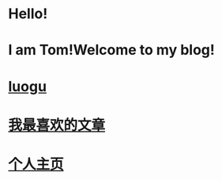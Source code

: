 # Hello!
# I am Tom!Welcome to my blog!
# [luogu](https://www.luogu.org/user/144552)
# [我最喜欢的文章](https://www.jianshu.com/p/b7fd16a44508)
# [个人主页](https://Tom1012.github.io/%E4%B8%AA%E4%BA%BA%E4%B8%BB%E9%A1%B5)
